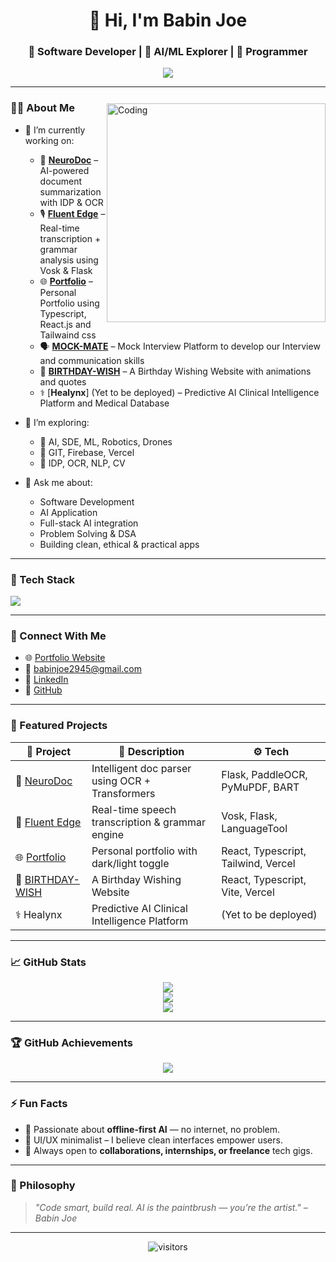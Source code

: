 <h1 align="center">👋 Hi, I'm Babin Joe</h1>
<h3 align="center">🚀 Software Developer | 🧠 AI/ML Explorer | 🔐 Programmer</h3>

<p align="center">
  <img src="https://readme-typing-svg.herokuapp.com?font=Fira+Code&weight=500&size=24&pause=1000&color=0AFFEF&vCenter=true&width=435&lines=Building+AI+Applications;Open+Source+is+Love;Turning+Ideas+Into+Tech;Developing+Softwares" />
</p>

---

<picture>
  <source media="(max-width: 600px)" srcset="https://media.giphy.com/media/qgQUggAC3Pfv687qPC/giphy.gif">
  <img 
    align="right" 
    alt="Coding" 
    width="350" 
    style="margin-top: 12px; max-width: 100%; display: block; margin-left: auto; margin-right: auto;" 
    src="https://media.giphy.com/media/qgQUggAC3Pfv687qPC/giphy.gif" 
  />
</picture>

### 👨‍💻 About Me

- 🔭 I’m currently working on:
  - 🧠 [**NeuroDoc**](https://github.com/BABIN-JOE/NeuroDoc) – AI-powered document summarization with IDP & OCR  
  - 🎙️ [**Fluent Edge**](https://github.com/BABIN-JOE/FLUENT-EDGE) – Real-time transcription + grammar analysis using Vosk & Flask  
  - 🌐 [**Portfolio**](https://github.com/BABIN-JOE/Portfolio) – Personal Portfolio using Typescript, React.js and Tailwaind css  
  - 🗣️ [**MOCK-MATE**](https://github.com/BABIN-JOE/MOCK-MATE) – Mock Interview Platform to develop our Interview and communication skills  
  - 🎂 [**BIRTHDAY-WISH**](https://github.com/BABIN-JOE/BIRTHDAY-WISH) – A Birthday Wishing Website with animations and quotes  
  - ⚕️ [**Healynx**] (Yet to be deployed) – Predictive AI Clinical Intelligence Platform and Medical Database  

- 🌱 I’m exploring:
  - 🤖 AI, SDE, ML, Robotics, Drones  
  - 🧩 GIT, Firebase, Vercel  
  - 🧠 IDP, OCR, NLP, CV  

- 💬 Ask me about:
  - Software Development  
  - AI Application  
  - Full-stack AI integration  
  - Problem Solving & DSA  
  - Building clean, ethical & practical apps  

---

### 🧰 Tech Stack

<p align="left">
  <img src="https://skillicons.dev/icons?i=python,java,flask,ts,tailwind,vercel,supabase,git,vscode,tensorflow,html,css,js,firebase,mysql,cpp,linux,bash" />
</p>

---

### 🔗 Connect With Me

- 🌐 [Portfolio Website](https://babin-joe.vercel.app)  
- 📧 babinjoe2945@gmail.com  
- 💼 [LinkedIn](https://www.linkedin.com/in/babin-joe/)  
- 🐙 [GitHub](https://github.com/BABIN-JOE)  

---

### 🚀 Featured Projects

| 💼 Project | 📄 Description | ⚙️ Tech |
|-----------|----------------|--------|
| 🧠 [NeuroDoc](https://github.com/BABIN-JOE/NeuroDoc) | Intelligent doc parser using OCR + Transformers | Flask, PaddleOCR, PyMuPDF, BART |
| 🎤 [Fluent Edge](https://github.com/BABIN-JOE/FLUENT-EDGE) | Real-time speech transcription & grammar engine | Vosk, Flask, LanguageTool |
| 🌐 [Portfolio](https://github.com/BABIN-JOE/Portfolio) | Personal portfolio with dark/light toggle | React, Typescript, Tailwind, Vercel |
| 🎂 [BIRTHDAY-WISH](https://github.com/BABIN-JOE/BIRTHDAY-WISH) | A Birthday Wishing Website | React, Typescript, Vite, Vercel |
| ⚕️ Healynx | Predictive AI Clinical Intelligence Platform | (Yet to be deployed) |

---

### 📈 GitHub Stats

<p align="center">
  <img src="https://github-readme-stats.vercel.app/api?username=BABIN-JOE&theme=radical&show_icons=true&count_private=true" />
  <br />
  <img src="https://streak-stats.demolab.com?user=BABIN-JOE&theme=radical" />
  <br />
  <img src="https://github-readme-stats.vercel.app/api/top-langs/?username=BABIN-JOE&layout=compact&theme=radical" />
</p>

---

### 🏆 GitHub Achievements

<p align="center">
  <img src="https://github-profile-trophy.vercel.app/?username=BABIN-JOE&theme=onedark&margin-w=10&margin-h=10" />
</p>

---

### ⚡ Fun Facts

- 🎯 Passionate about **offline-first AI** — no internet, no problem.  
- 🎨 UI/UX minimalist – I believe clean interfaces empower users.  
- 🤝 Always open to **collaborations, internships, or freelance** tech gigs.  

---

### 🧠 Philosophy

> *"Code smart, build real. AI is the paintbrush — you’re the artist." – Babin Joe*  

---

<p align="center">
  <img src="https://komarev.com/ghpvc/?username=BABIN-JOE&color=blue" alt="visitors" />
</p>
